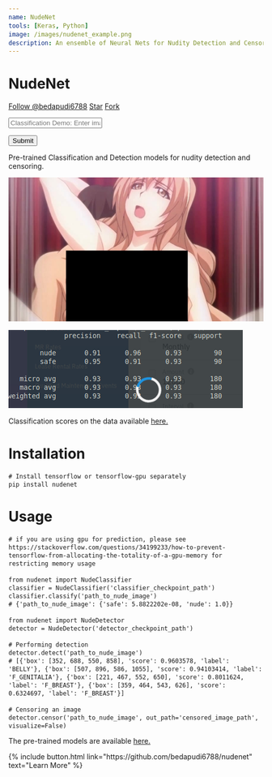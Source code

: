 ```yaml
---
name: NudeNet
tools: [Keras, Python]
image: /images/nudenet_example.png
description: An ensemble of Neural Nets for Nudity Detection and Censoring
---
```


# NudeNet

<!-- Place this tag where you want the button to render. -->
<!-- Place this tag in your head or just before your close body tag. -->
<script async defer src="https://buttons.github.io/buttons.js"></script>

<a class="github-button" href="https://github.com/bedapudi6788" data-size="large" data-show-count="true" aria-label="Follow @bedapudi6788 on GitHub">Follow @bedapudi6788</a>
<a class="github-button" href="https://github.com/bedapudi6788/nudenet" data-icon="octicon-star" data-size="large" data-show-count="true" aria-label="Star bedapudi6788/nudenet on GitHub">Star</a>
<a class="github-button" href="https://github.com/bedapudi6788/nudenet/fork" data-icon="octicon-repo-forked" data-size="large" data-show-count="true" aria-label="Fork bedapudi6788/nudenet on GitHub">Fork</a>

<link rel="stylesheet" href="https://maxcdn.bootstrapcdn.com/bootstrap/4.0.0/css/bootstrap.min.css" integrity="sha384-Gn5384xqQ1aoWXA+058RXPxPg6fy4IWvTNh0E263XmFcJlSAwiGgFAW/dAiS6JXm" crossorigin="anonymous">

<style>
  #resultJSON:empty {display: none}

  #loader {
    border: 5px solid #f3f3f3;
    border-radius: 50%;
    border-top: 5px solid #1e93e0;
    width: 40px;
    height: 40px;
    position: absolute;
    top: 20%;
    left: 50%;
    -webkit-animation: spin 1s linear infinite;
    /* Safari */
    animation: spin 1s linear infinite;
  }

  /* Safari */

  @-webkit-keyframes spin {
    0% {
      -webkit-transform: rotate(0deg);
    }
    100% {
      -webkit-transform: rotate(360deg);
    }
  }

  @keyframes spin {
    0% {
      transform: rotate(0deg);
    }
    100% {
      transform: rotate(360deg);
    }
  }
</style>

<script src="https://unpkg.com/axios/dist/axios.min.js"></script>
<script>
  function parseQuery(e) {
    query = $('#queryInput').val();
    $('#loader').show();

    let payload = {
      url: query
    };
    console.log(JSON.stringify(payload, undefined, 2))
    axios.post('http://ai.bpraneeth.com/nudenet_classifier_url', payload)
    .then((response) => {
      if (!response || !response.data) {
        console.error('Server Error! Please try again');
        $('#loader').hide();
        return;
      }
      $('#loader').hide();
      console.log(JSON.stringify(response.data, undefined, 2))
      processResponse(response.data);
    })
    .catch((err) => {
      $('#loader').hide();
      console.error(err);
    })
  }

function processResponse(data) {
    $('#resultJSON').html('<h4>Result:</h4><br>' + JSON.stringify(data, undefined, 2));
  }

window.onload = function() {
    console.log( "ready!" );
    $('#loader').hide();
};

</script>

<input type="text" class="form-control" id="queryInput" placeholder="Classification Demo: Enter image file direct URL">
<div id="loader"></div>

<button class="btn btn-primary" type="button" onclick="parseQuery()">Submit</button>
<div class="col-sm-12"> <pre id='resultJSON'></pre> </div>



Pre-trained Classification and Detection models for nudity detection and censoring.

![](/images/nudenet_example.png)

![](/images/nudenet_scores.png)

Classification scores on the data available [here.](https://dataturks.com/projects/Mohan/NSFW(Nudity%20Detection)%20Image%20Moderation%20Datatset)




# Installation
```
# Install tensorflow or tensorflow-gpu separately
pip install nudenet
```

# Usage
```
# if you are using gpu for prediction, please see https://stackoverflow.com/questions/34199233/how-to-prevent-tensorflow-from-allocating-the-totality-of-a-gpu-memory for restricting memory usage

from nudenet import NudeClassifier
classifier = NudeClassifier('classifier_checkpoint_path')
classifier.classify('path_to_nude_image')
# {'path_to_nude_image': {'safe': 5.8822202e-08, 'nude': 1.0}}

from nudenet import NudeDetector
detector = NudeDetector('detector_checkpoint_path')

# Performing detection
detector.detect('path_to_nude_image')
# [{'box': [352, 688, 550, 858], 'score': 0.9603578, 'label': 'BELLY'}, {'box': [507, 896, 586, 1055], 'score': 0.94103414, 'label': 'F_GENITALIA'}, {'box': [221, 467, 552, 650], 'score': 0.8011624, 'label': 'F_BREAST'}, {'box': [359, 464, 543, 626], 'score': 0.6324697, 'label': 'F_BREAST'}]

# Censoring an image
detector.censor('path_to_nude_image', out_path='censored_image_path', visualize=False)
```

The pre-trained models are available [here.](https://github.com/bedapudi6788/nudenet-models)

<p class="text-center">
{% include button.html link="https://github.com/bedapudi6788/nudenet" text="Learn More" %}
</p>

